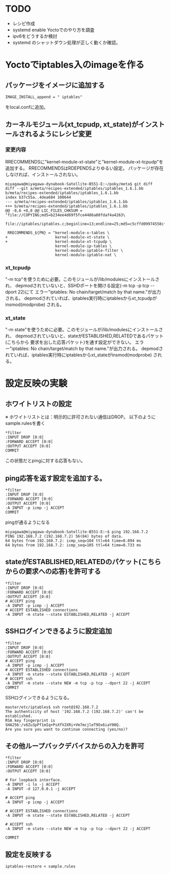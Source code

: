 # TODO
+ レシピ作成
+ systemd enable Yoctoでのやり方を調査
+ ipv6をどうするか検討
+ systemd のシャットダウン処理が正しく動くか確認。

# Yoctoでiptables入のimageを作る
## パッケージをイメージに追加する

```
IMAGE_INSTALL_append = " iptables"
```

をlocal.confに追加。

## カーネルモジュール(xt_tcpudp, xt_state)がインストールされるようにレシピ変更
### 変更内容

RRECOMMENDSに"kernel-module-xt-state"と"kernel-module-xt-tcpudp"を追加する。
RRECOMMENDSはRDEPENDSよりゆるい設定。
パッケージが存在しなければ、インストールされない。

```
miyagawa@miyagawa-dynabook-Satellite-B551-E:~/poky/meta$ git diff
diff --git a/meta/recipes-extended/iptables/iptables_1.6.1.bb b/meta/recipes-extended/iptables/iptables_1.6.1.bb
index b37c55a..4dea684 100644
--- a/meta/recipes-extended/iptables/iptables_1.6.1.bb
+++ b/meta/recipes-extended/iptables/iptables_1.6.1.bb
@@ -8,6 +8,8 @@ LIC_FILES_CHKSUM = "file://COPYING;md5=b234ee4d69f5fce4486a80fdaf4a4263\
                     file://iptables/iptables.c;beginline=13;endline=25;md5=c5cffd09974558cf27d0f763df2a12dc"
 
 RRECOMMENDS_${PN} = "kernel-module-x-tables \
+                     kernel-module-xt-state \
+                     kernel-module-xt-tcpudp \
                      kernel-module-ip-tables \
                      kernel-module-iptable-filter \
                      kernel-module-iptable-nat \
```

### xt_tcpudp
"-m tcp"を使うために必要。このモジュールが/lib/modulesにインストールされ、
depmodされていないと、SSHDポートを開ける設定(-m tcp -p tcp --dport 22)にて
エラー"iptables: No chain/target/match by that name."が出力される。
depmodされていれば、iptables実行時にiptablesからxt_tcpudpがinsmod(modprobe)
される。

### xt_state
"-m state"を使うために必要。このモジュールが/lib/modulesにインストールされ、
depmodされていないと、stateがESTABLISHED,RELATEDであるパケット(こちらから
要求を出した応答パケット)を通す設定ができない。
エラー"iptables: No chain/target/match by that name."が出力される。
depmodされていれば、iptables実行時にiptablesからxt_stateがinsmod(modprobe)
される。

# 設定反映の実験

## ホワイトリストの設定
※ ホワイトリストとは：明示的に許可されない通信はDROP。
以下のようにsample.rulesを書く

```
*filter
:INPUT DROP [0:0]
:FORWARD ACCEPT [0:0]
:OUTPUT ACCEPT [0:0]
COMMIT
```

この状態だとpingに対する応答もない。

## ping応答を返す設定を追加する。

```
*filter
:INPUT DROP [0:0]
:FORWARD ACCEPT [0:0]
:OUTPUT ACCEPT [0:0]
-A INPUT -p icmp -j ACCEPT
COMMIT
```

pingが通るようになる

```
miyagawa@miyagawa-dynabook-Satellite-B551-E:~$ ping 192.168.7.2
PING 192.168.7.2 (192.168.7.2) 56(84) bytes of data.
64 bytes from 192.168.7.2: icmp_seq=104 ttl=64 time=0.894 ms
64 bytes from 192.168.7.2: icmp_seq=105 ttl=64 time=0.733 ms
```

## stateがESTABLISHED,RELATEDのパケット(こちらからの要求への応答)を許可する

```
*filter
:INPUT DROP [0:0]
:FORWARD ACCEPT [0:0]
:OUTPUT ACCEPT [0:0]
# ACCEPT ping
-A INPUT -p icmp -j ACCEPT
# ACCEPT ESTABLISHED connections
-A INPUT -m state --state ESTABLISHED,RELATED -j ACCEPT
```

## SSHログインできるように設定追加

```
*filter
:INPUT DROP [0:0]
:FORWARD ACCEPT [0:0]
:OUTPUT ACCEPT [0:0]
# ACCEPT ping
-A INPUT -p icmp -j ACCEPT
# ACCEPT ESTABLISHED connections
-A INPUT -m state --state ESTABLISHED,RELATED -j ACCEPT
# ACCEPT ssh
-A INPUT -m state --state NEW -m tcp -p tcp --dport 22 -j ACCEPT
COMMIT
```

SSHログインできるようになる。

```
master/etc/iptables$ ssh root@192.168.7.2
The authenticity of host '192.168.7.2 (192.168.7.2)' can't be established.
RSA key fingerprint is SHA256:/v6Zu3pPf1mIq+PsXfV2XRi+Vm7mcjleT9Ox6iaY00Q.
Are you sure you want to continue connecting (yes/no)? 
```

## その他ループバックデバイスからの入力を許可

```
*filter
:INPUT DROP [0:0]
:FORWARD ACCEPT [0:0]
:OUTPUT ACCEPT [0:0]
             
# For loopback interface.        
-A INPUT -i lo -j ACCEPT        
-A INPUT -d 127.0.0.1 -j ACCEPT                        
                                                       
# ACCEPT ping                                                   
-A INPUT -p icmp -j ACCEPT                                      
                                                                
# ACCEPT ESTABLISHED connections                                
-A INPUT -m state --state ESTABLISHED,RELATED -j ACCEPT
                                                                
# ACCEPT ssh                                                    
-A INPUT -m state --state NEW -m tcp -p tcp --dport 22 -j ACCEPT
      
COMMIT
```

## 設定を反映する

```
iptables-restore < sample.rules
```

 


